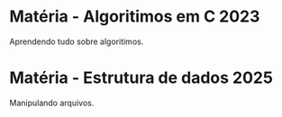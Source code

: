 # Matéria - Algoritimos em C 2023

Aprendendo tudo sobre algoritimos.

# Matéria - Estrutura de dados 2025

Manipulando arquivos.
